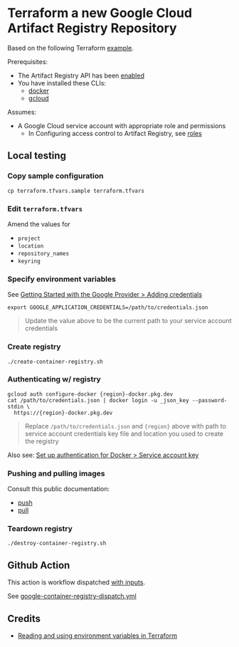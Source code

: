 # Terraform a new Google Cloud Artifact Registry Repository

Based on the following Terraform [example](https://registry.terraform.io/providers/hashicorp/google/latest/docs/resources/artifact_registry_repository).

Prerequisites:

* The Artifact Registry API has been [enabled](https://cloud.google.com/artifact-registry/docs/docker/store-docker-container-images)
* You have installed these CLIs:
  * [docker](https://docs.docker.com/engine/install/)
  * [gcloud](https://cloud.google.com/sdk/docs/install)

Assumes:

* A Google Cloud service account with appropriate role and permissions
  * In Configuring access control to Artifact Registry, see [roles](https://cloud.google.com/artifact-registry/docs/access-control#roles)

## Local testing

### Copy sample configuration

```
cp terraform.tfvars.sample terraform.tfvars
```

### Edit `terraform.tfvars`

Amend the values for

* `project`
* `location`
* `repository_names`
* `keyring`


### Specify environment variables

See [Getting Started with the Google Provider > Adding credentials](https://registry.terraform.io/providers/hashicorp/google/latest/docs/guides/getting_started#adding-credentials)

```
export GOOGLE_APPLICATION_CREDENTIALS=/path/to/credentials.json
```
> Update the value above to be the current path to your service account credentials

### Create registry

```
./create-container-registry.sh
```

### Authenticating w/ registry

```
gcloud auth configure-docker {region}-docker.pkg.dev
cat /path/to/credentials.json | docker login -u _json_key --password-stdin \
  https://{region}-docker.pkg.dev
```
> Replace `/path/to/credentials.json` and `{region}` above with path to service account credentials key file and location you used to create the registry

Also see: [Set up authentication for Docker > Service account key](https://cloud.google.com/artifact-registry/docs/docker/authentication#json-key)

### Pushing and pulling images

Consult this public documentation:

* [push](https://cloud.google.com/artifact-registry/docs/docker/pushing-and-pulling#pushing)
* [pull](https://cloud.google.com/artifact-registry/docs/docker/pushing-and-pulling#pulling)

### Teardown registry

```
./destroy-container-registry.sh
```


## Github Action

This action is workflow dispatched [with inputs](https://docs.github.com/en/actions/using-workflows/workflow-syntax-for-github-actions#onworkflow_dispatchinputs).

See [google-container-registry-dispatch.yml](https://github.com/clicktruck/google-actions/.github/workflows/google-container-registry-dispatch.yml)


## Credits

* [Reading and using environment variables in Terraform](https://support.hashicorp.com/hc/en-us/articles/4547786359571-Reading-and-using-environment-variables-in-Terraform-runs)
